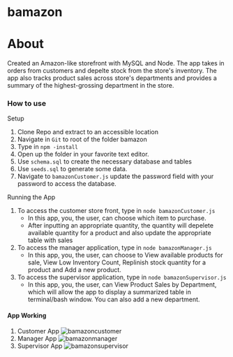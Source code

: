 # bamazon

# About
Created an Amazon-like storefront with MySQL and Node. The app takes in orders from customers and depelte stock from the store's inventory. The app also tracks product sales across store's departments and provides a summary of the highest-grossing department in the store.

### How to use
Setup
1. Clone Repo and extract to an accessible location
2. Navigate in `Git` to root of the folder bamazon
3. Type in `npm -install`
4. Open up the folder in your favorite text editor.
5. Use `schema.sql` to create the necessary database and tables
6. Use `seeds.sql` to generate some data.
7. Navigate to `bamazonCustomer.js` update the password field with your password to access the database.

Running the App
1. To access the customer store front, type in `node bamazonCustomer.js`
	- In this app, you, the user, can choose which item to purchase.
	- After inputting an appropriate quantity, the quantity will depelete available quantity for a product and also update the appropriate table with sales
2. To access the manager application, type in `node bamazonManager.js`
	- In this app, you, the user, can choose to View available products for sale, View Low Inventory Count, Replinish stock quantity for a product and Add a new product.
3. To access the supervisor application, type in `node bamazonSupervisor.js`
	- In this app, you, the user, can View Product Sales by Department, which will allow the app to display a summarized table in terminal/bash window. You can also add a new department.

#### App Working

1. Customer App
    ![bamazoncustomer](https://cloud.githubusercontent.com/assets/8935847/25162544/511de54c-2489-11e7-91ed-7badf8a539d3.gif)
2. Manager App
	![bamazonmanager](https://cloud.githubusercontent.com/assets/8935847/25162545/512020be-2489-11e7-9eb8-1c19f15c7780.gif)
3. Supervisor App
	![bamazonsupervisor](https://cloud.githubusercontent.com/assets/8935847/25162546/512071c2-2489-11e7-8253-cfa10cb61cfd.gif)
